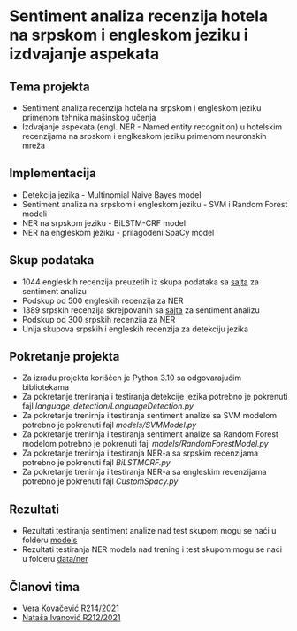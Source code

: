 # Sentiment analiza recenzija hotela na srpskom i engleskom jeziku i izdvajanje aspekata

## Tema projekta
- Sentiment analiza recenzija hotela na srpskom i engleskom jeziku primenom tehnika mašinskog učenja
- Izdvajanje aspekata (engl. NER - Named entity recognition) u hotelskim recenzijama na srpskom i englkeskom jeziku primenom neuronskih mreža

## Implementacija
- Detekcija jezika - Multinomial Naive Bayes model
- Sentiment analiza na srpskom i engleskom jeziku - SVM i Random Forest modeli
- NER na srpskom jeziku - BiLSTM-CRF model
- NER na engleskom jeziku - prilagođeni SpaCy model

## Skup podataka
- 1044 engleskih recenzija preuzetih iz skupa podataka sa [sajta](https://www.kaggle.com/meetnagadia/hotel-reviews) za sentiment analizu
- Podskup od 500 engleskih recenzija za NER
- 1389 srpskih recenzija skrejpovanih sa [sajta](https://www.booking.com/reviews) za sentiment analizu
- Podskup od 300 srpskih recenzija za NER
- Unija skupova srpskih i engleskih recenzija za detekciju jezika

## Pokretanje projekta
- Za izradu projekta korišćen je Python 3.10 sa odgovarajućim bibliotekama
- Za pokretanje treniranja i testiranja detekcije jezika potrebno je pokrenuti fajl _language_detection/LanguageDetection.py_
- Za pokretanje trenirnja i testiranja sentiment analize sa SVM modelom potrebno je pokrenuti fajl _models/SVMModel.py_
- Za pokretanje trenirnja i testiranja sentiment analize sa Random Forest modelom potrebno je pokrenuti fajl _models/RandomForestModel.py_
- Za pokretanje trenirnja i testiranja NER-a sa srpskim recenzijama potrebno je pokrenuti fajl _BiLSTMCRF.py_
- Za pokretanje trenirnja i testiranja NER-a sa engleskim recenzijama potrebno je pokrenuti fajl _CustomSpacy.py_

## Rezultati
- Rezultati testiranja sentiment analize nad test skupom mogu se naći u folderu [models](https://github.com/natasa-ivanovic/siap/tree/main/models)
- Rezultati testiranja NER modela nad trening i test skupom mogu se naći u folderu [data/ner](https://github.com/natasa-ivanovic/siap/tree/main/data/ner)

## Članovi tima
- [Vera Kovačević R214/2021](https://github.com/verak13)
- [Nataša Ivanović R212/2021](https://github.com/natasa-ivanovic)

